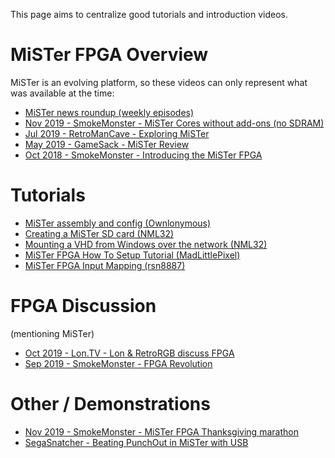 This page aims to centralize good tutorials and introduction videos.

# MiSTer FPGA Overview
MiSTer is an evolving platform, so these videos can only represent what was available at the time:
* [MiSTer news roundup (weekly episodes)](https://www.youtube.com/watch?v=WwSvI88_3Nw&list=PL-o3lE-2YSTpUm41379qCy_5tyDf8KbO2&index=4)
* [Nov 2019 - SmokeMonster - MiSTer Cores without add-ons (no SDRAM)](https://www.youtube.com/watch?v=_g471imXA7U)
* [Jul 2019 - RetroManCave - Exploring MiSTer](https://www.youtube.com/watch?v=e5yPbzD-W-I)
* [May 2019 - GameSack - MiSTer Review](https://www.youtube.com/watch?v=dibLXWdX5-M)
* [Oct 2018 - SmokeMonster - Introducing the MiSTer FPGA](https://www.youtube.com/watch?v=igiVHfBzX8w)

# Tutorials
* [MiSTer assembly and config (Ownlonymous)](https://www.youtube.com/watch?v=9CGZtv7vj5A)
* [Creating a MiSTer SD card (NML32)](https://www.youtube.com/watch?v=lPObjJvPeW0)
* [Mounting a VHD from Windows over the network (NML32)](https://www.youtube.com/watch?v=OR0wVkt3kY8)
* [MiSTer FPGA How To Setup Tutorial (MadLittlePixel)](https://www.youtube.com/watch?v=OkQJ0Vc75AE)
* [MiSTer FPGA Input Mapping (rsn8887)](https://www.youtube.com/watch?v=8tGPDTcuDSE)

# FPGA Discussion 
(mentioning MiSTer)
* [Oct 2019 - Lon.TV - Lon & RetroRGB discuss FPGA](https://www.youtube.com/watch?v=NJtwaHeGmrk)
* [Sep 2019 - SmokeMonster - FPGA Revolution](https://www.youtube.com/watch?v=X2G0WJ-Z9tk)

# Other / Demonstrations
* [Nov 2019 - SmokeMonster - MiSTer FPGA Thanksgiving marathon](https://www.youtube.com/watch?v=XEEm6cQ49qo&list=PLsLxmNa35KdhlcFUmsPkD5uvXiM6cIJCa&index=54)
* [SegaSnatcher - Beating PunchOut in MiSTer with USB](https://www.youtube.com/watch?v=1sWzK7ivYcA)


